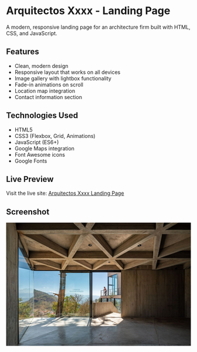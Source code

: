 # Arquitectos Xxxx - Landing Page

A modern, responsive landing page for an architecture firm built with HTML, CSS, and JavaScript.

## Features

- Clean, modern design
- Responsive layout that works on all devices
- Image gallery with lightbox functionality
- Fade-in animations on scroll
- Location map integration
- Contact information section

## Technologies Used

- HTML5
- CSS3 (Flexbox, Grid, Animations)
- JavaScript (ES6+)
- Google Maps integration
- Font Awesome icons
- Google Fonts

## Live Preview

Visit the live site: [Arquitectos Xxxx Landing Page](https://yourusername.github.io/repository-name/)

## Screenshot

![Website Screenshot](images/hero-background.jpg) 